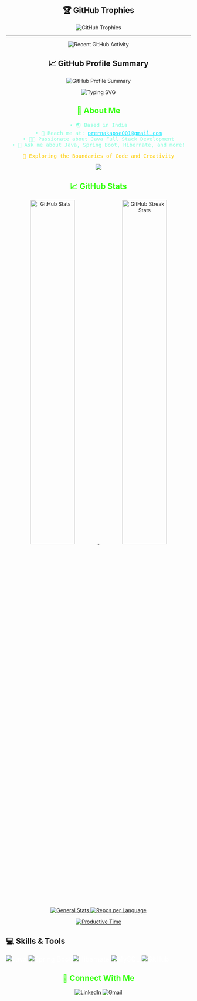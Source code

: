 <!-- Header -->
<!-- Animated Divider -->
<!-- <p align="center">
  <img src="https://raw.githubusercontent.com/Platane/snk/output/github-contribution-grid-snake.svg" alt="Snake Animation">
</p> -->
<div align="center">
  
  ## 🏆 GitHub Trophies  
  <img src="https://github-profile-trophy.vercel.app/?username=PrernaKapse&theme=onedark&no-frame=false&no-bg=false&margin-w=15&column=8" alt="GitHub Trophies"/>

  ---

  <img
        src="https://github-readme-activity-graph.vercel.app/graph?username=PrernaKapse&theme=github-dark"
        alt="Recent GitHub Activity"
      />

  ## 📈 GitHub Profile Summary  
  <img src="https://github-profile-summary-cards.vercel.app/api/cards/profile-details?username=PrernaKapse&theme=github_dark" alt="GitHub Profile Summary"/>

</div>

<p align="center">
  <img src="https://readme-typing-svg.herokuapp.com?font=Fira+Code&size=24&color=00FF00&background=000000&center=true&vCenter=true&width=500&lines=Hello,+Folks!+👋;I+am+Prerna+Kapse;Java+Backend+Developer;Spring+Boot+Enthusiast;Welcome+to+my+profile!" alt="Typing SVG">
</p>

<!-- About Me Section -->
<h2 align="center" style="color:#39ff14;">💫 About Me</h2>
<p align="center" style="color:#80ffdb; font-family:monospace;">
  • 🌏 Based in India <br>
  • 📧 Reach me at: <a href="mailto:your-prernakapse001@gmail.com" style="color:#00e5ff;">prernakapse001@gmail.com</a> <br>
  • 👨‍💻 Passionate about Java Full Stack Development <br>
  • 💬 Ask me about Java, Spring Boot, Hibernate, and more! <br>
</p>
<p align="center" style="color:#ffcc00; font-family:monospace;">🚀 Exploring the Boundaries of Code and Creativity</p>

<!-- Typing Animation -->
<p align="center">
  <a href="https://github.com/PrernaKapse/">
    <img src="https://readme-typing-svg.herokuapp.com?lines=Java%20Developer%20|%20Spring%20Boot%20Enthusiast%20|%20SQL%20Expert;Crafting%20Futuristic%20Apps;&center=true&width=700&height=45&font=monospace&color=00ff00&vCenter=true&size=20">
  </a>
</p>

<!-- Dynamic Stats -->
<h2 align="center" style="color:#39ff14;">📈 GitHub Stats</h2>
<p align="center">
  <a href="https://github.com/PrernaKapse">
    <img src="https://github-readme-stats.vercel.app/api?username=PrernaKapse&count_private=true&show_icons=true&theme=radical&hide_border=true&custom_title=Prerna's%20GitHub%20Stats" alt="GitHub Stats" width="49%"/>
  </a>
  <a href="https://github.com/PrernaKapse">
    <img src="https://github-readme-streak-stats.herokuapp.com/?user=PrernaKapse&theme=radical&hide_border=true" alt="GitHub Streak Stats" width="49%"/>
  </a>
</p>

<p align="center">
 <a href="https://github.com/PrernaKapse">
   <img
        src="https://github-profile-summary-cards.vercel.app/api/cards/stats?username=PrernaKapse&theme=github_dark"
        alt="General Stats"
      />
  </a>

   <a href="https://github.com/PrernaKapse">
   <img
        src="https://github-profile-summary-cards.vercel.app/api/cards/repos-per-language?username=PrernaKapse&theme=github_dark"
        alt="Repos per Language"
      /> </a>
</p>

<p align="center">
   <a href="https://github.com/PrernaKapse">
  <img
        src="https://github-profile-summary-cards.vercel.app/api/cards/productive-time?username=PrernaKapse&theme=github_dark"
        alt="Productive Time"
      />
   </a>
</p>

<!-- GIF Animations -->
<!-- <p align="center">
  <img src="https://media.giphy.com/media/RbDKaczqWovIugyJmW/giphy.gif" width="400" height="250">
</p> -->


## 💻 Skills & Tools
<p style="font-size: 18px; color: #FFFFFF;">
  <img src="https://img.shields.io/badge/Java-007396?style=for-the-badge&logo=java&logoColor=white" alt="Java"/>
  <img src="https://img.shields.io/badge/Spring%20Boot-6DB33F?style=for-the-badge&logo=springboot&logoColor=white" alt="Spring Boot"/>
  <img src="https://img.shields.io/badge/Hibernate-59666C?style=for-the-badge&logo=hibernate&logoColor=white" alt="Hibernate"/>
  <img src="https://img.shields.io/badge/MySQL-4479A1?style=for-the-badge&logo=mysql&logoColor=white" alt="MySQL"/>
  <img src="https://img.shields.io/badge/GitHub-181717?style=for-the-badge&logo=github&logoColor=white" alt="GitHub"/>
</p>

<!-- Network -->
<h2 align="center" style="color:#39ff14;">📱 Connect With Me</h2>
<p align="center">
  <a href="https://www.linkedin.com/in/prerna-kapse/">
    <img src="https://img.shields.io/badge/LinkedIn-0077B5?style=for-the-badge&logo=linkedin&logoColor=white" alt="LinkedIn">
  </a>
  <a href="mailto:your-email@example.com">
    <img src="https://img.shields.io/badge/Gmail-D14836?style=for-the-badge&logo=gmail&logoColor=white" alt="Gmail">
  </a>
</p>
